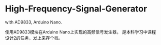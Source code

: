 # High-Frequency-Signal-Generator
with AD9833, Arduino Nano.

使用AD9833模块在Arduino Nano上实现的高频信号发生器。
是本科学习中课程设计2的任务，发上来存个档。
